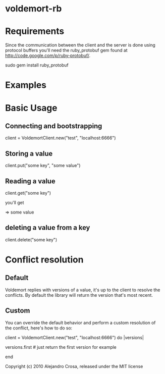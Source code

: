 voldemort-rb
================

# Requirements

Since the communication between the client and the server is done using protocol buffers you'll need the ruby_protobuf gem found at http://code.google.com/p/ruby-protobuf/. 

  sudo gem install ruby_protobuf

Examples
=======

# Basic Usage
## Connecting and bootstrapping

  client = VoldemortClient.new("test", "localhost:6666")

## Storing a value

  client.put("some key", "some value")

## Reading a value

  client.get("some key")
  
  you'll get
  
  => some value

## deleting a value from a key

  client.delete("some key")

# Conflict resolution
## Default

Voldemort replies with versions of a value, it's up to the client to resolve the conflicts. By default the library will return the version that's most recent.

## Custom

You can override the default behavior and perform a custom resolution of the conflict, here's how to do so:

client = VoldemortClient.new("test", "localhost:6666") do |versions|

versions.first # just return the first version for example

end

Copyright (c) 2010 Alejandro Crosa, released under the MIT license
